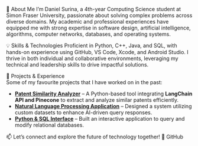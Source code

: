 
👋 About Me
I’m Daniel Surina, a 4th-year Computing Science student at Simon Fraser University, passionate about solving complex problems across diverse domains. My academic and professional experiences have equipped me with strong expertise in software design, artificial intelligence, algorithms, computer networks, databases, and operating systems.

💡 Skills & Technologies
Proficient in Python, C++, Java, and SQL, with hands-on experience using GitHub, VS Code, Xcode, and Android Studio. I thrive in both individual and collaborative environments, leveraging my technical and leadership skills to drive impactful solutions.

🚀 Projects & Experience  
Some of my favourite projects that I have worked on in the past: 
- [**Patent Similarity Analyzer**](https://github.com/sosokokos/your-repo-name) – A Python-based tool integrating **LangChain API and Pinecone** to extract and analyze similar patents efficiently.  
- [**Natural Language Processing Application**](https://github.com/sosokokos/your-repo-name) – Designed a system utilizing custom datasets to enhance AI-driven query responses.  
- [**Python & SQL Interface**](https://github.com/sosokokos/your-repo-name) – Built an interactive application to query and modify relational databases.  

📫 Let’s connect and explore the future of technology together!
🔗 GitHub
